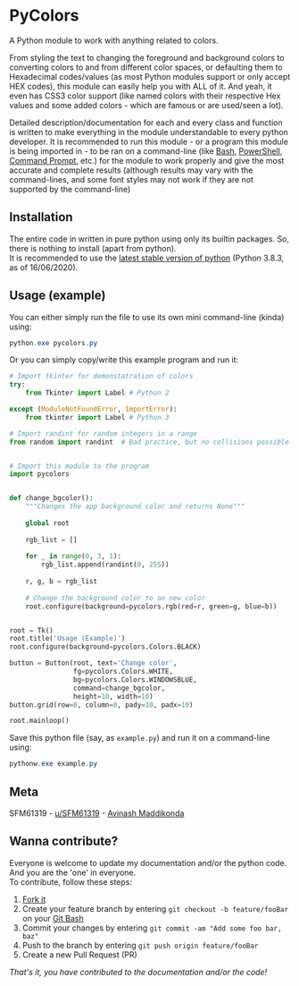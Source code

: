 # PyColors  
A Python module to work with anything related to colors.  
  
From styling the text to changing the foreground and background colors to converting colors to and from different color spaces, or defaulting them to Hexadecimal codes/values (as most Python modules support or only accept HEX codes), this module can easily help you with ALL of it. And yeah, it even has CSS3 color support (like named colors with their respective Hex values and some added colors - which are famous or are used/seen a lot).  
  
Detailed description/documentation for each and every class and function is written to make everything in the module understandable to every python developer. It is recommended to run this module - or a program this module is being imported in - to be ran on a command-line (like [Bash](http://ftp.gnu.org/gnu/bash/bash-5.0.tar.gz "Bourne Again SHell (BASH)"), [PowerShell](https://github.com/PowerShell/PowerShell/releases "Windows PowerShell 7"), [Command Prompt](https://www.google.com/url?sa=t&rct=j&q=&esrc=s&source=web&cd=&cad=rja&uact=8&ved=2ahUKEwjDyuXTzIbqAhWzQjABHbOABRMQFjANegQIAhAB&url=https%3A%2F%2Fen.wikipedia.org%2Fwiki%2FCmd.exe&usg=AOvVaw20rJophR24-G5GxhuDu-nd "Command Prompt"), etc.) for the module to work properly and give the most accurate and complete results (although results may vary with the command-lines, and some font styles may not work if they are not supported by the command-line)  
  
## Installation  
The entire code in written in pure python using only its builtin packages. So, there is nothing to install (apart from python).  
It is recommended to use the [latest stable version of python](https://www.python.org/ftp/python/3.8.3/python-3.8.3.exe "Click to download") (Python 3.8.3, as of 16/06/2020).  
  
## Usage (example) 
You can either simply run the file to use its own mini command-line (kinda) using:
```powershell
python.exe pycolors.py
```  
Or you can simply copy/write this example program and run it:  
```python
# Import tkinter for demonstatration of colors
try:
    from Tkinter import Label # Python 2

except (ModuleNotFoundError, ImportError):
    from tkinter import Label # Python 3

# Import randint for random integers in a range
from random import randint  # Bad practice, but no collisions possible


# Import this module to the program
import pycolors


def change_bgcolor():
    """Changes the app background color and returns None"""
    
    global root
    
    rgb_list = []
    
    for _ in range(0, 3, 1):
        rgb_list.append(randint(0, 255))
    
    r, g, b = rgb_list
    
    # Change the background color to an new color
    root.configure(background=pycolors.rgb(red=r, green=g, blue=b))


root = Tk()
root.title('Usage (Example)')
root.configure(background=pycolors.Colors.BLACK)

button = Button(root, text='Change color',
                fg=pycolors.Colors.WHITE,
                bg=pycolors.Colors.WINDOWSBLUE,
                command=change_bgcolor,
                height=10, width=10)
button.grid(row=0, column=0, pady=10, padx=10)

root.mainloop()
```  
Save this python file (say, as `example.py`) and run it on a command-line using:  
```powershell
pythonw.exe example.py
```  
  
## Meta  
SFM61319 - [u/SFM61319](https://www.reddit.com/user/SFM61319 "Yes, I'm a Redditor") - [Avinash Maddikonda](mailto:svasssakavi@gmail.com "Send a mail")  
  
## Wanna contribute?  
Everyone is welcome to update my documentation and/or the python code. And you are the 'one' in everyone.  
To contribute, follow these steps:  
 1. [Fork it](https://github.com/SFM61319/pycolors/fork "Click to fork!")  
 2. Create your feature branch by entering `git checkout -b feature/fooBar` on your [Git Bash](https://git-scm.com/download/win "Click to download")  
 3. Commit your changes by entering `git commit -am "Add some foo bar, baz"`  
 4. Push to the branch by entering `git push origin feature/fooBar`  
 5. Create a new Pull Request (PR)  
  
*That's it, you have contributed to the documentation and/or the code!*  
